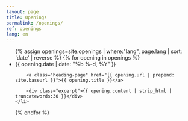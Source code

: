 ```yaml
---
layout: page
title: Openings
permalink: /openings/
ref: openings
lang: en
---
```


<ul class="post-list">
  {% assign openings=site.openings | where:"lang", page.lang | sort: 'date' | reverse %}
  {% for opening in openings %}
    <li>
      <span class="post-meta">{{ opening.date | date: "%b %-d, %Y" }}</span>

        <a class="heading-page" href="{{ opening.url | prepend: site.baseurl }}">{{ opening.title }}</a>

        <div class="excerpt">{{ opening.content | strip_html | truncatewords:30 }}</div>
    </li>
  {% endfor %}
</ul>
